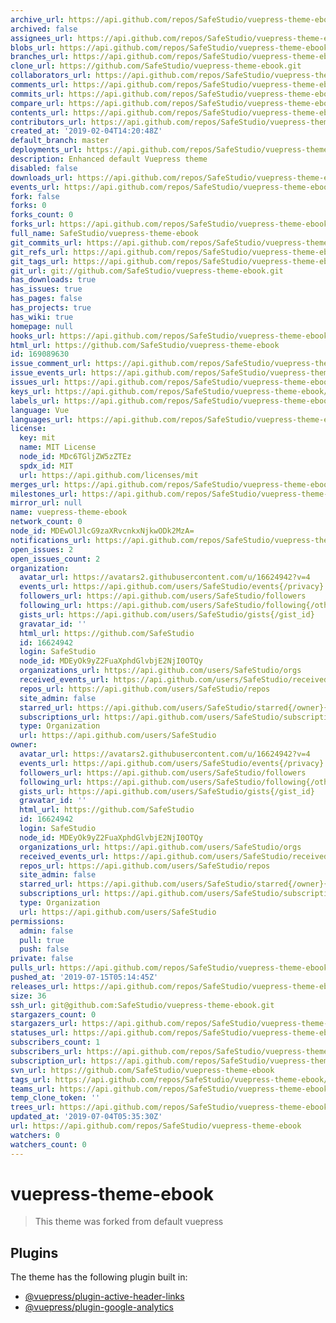 ```yaml
---
archive_url: https://api.github.com/repos/SafeStudio/vuepress-theme-ebook/{archive_format}{/ref}
archived: false
assignees_url: https://api.github.com/repos/SafeStudio/vuepress-theme-ebook/assignees{/user}
blobs_url: https://api.github.com/repos/SafeStudio/vuepress-theme-ebook/git/blobs{/sha}
branches_url: https://api.github.com/repos/SafeStudio/vuepress-theme-ebook/branches{/branch}
clone_url: https://github.com/SafeStudio/vuepress-theme-ebook.git
collaborators_url: https://api.github.com/repos/SafeStudio/vuepress-theme-ebook/collaborators{/collaborator}
comments_url: https://api.github.com/repos/SafeStudio/vuepress-theme-ebook/comments{/number}
commits_url: https://api.github.com/repos/SafeStudio/vuepress-theme-ebook/commits{/sha}
compare_url: https://api.github.com/repos/SafeStudio/vuepress-theme-ebook/compare/{base}...{head}
contents_url: https://api.github.com/repos/SafeStudio/vuepress-theme-ebook/contents/{+path}
contributors_url: https://api.github.com/repos/SafeStudio/vuepress-theme-ebook/contributors
created_at: '2019-02-04T14:20:48Z'
default_branch: master
deployments_url: https://api.github.com/repos/SafeStudio/vuepress-theme-ebook/deployments
description: Enhanced default Vuepress theme
disabled: false
downloads_url: https://api.github.com/repos/SafeStudio/vuepress-theme-ebook/downloads
events_url: https://api.github.com/repos/SafeStudio/vuepress-theme-ebook/events
fork: false
forks: 0
forks_count: 0
forks_url: https://api.github.com/repos/SafeStudio/vuepress-theme-ebook/forks
full_name: SafeStudio/vuepress-theme-ebook
git_commits_url: https://api.github.com/repos/SafeStudio/vuepress-theme-ebook/git/commits{/sha}
git_refs_url: https://api.github.com/repos/SafeStudio/vuepress-theme-ebook/git/refs{/sha}
git_tags_url: https://api.github.com/repos/SafeStudio/vuepress-theme-ebook/git/tags{/sha}
git_url: git://github.com/SafeStudio/vuepress-theme-ebook.git
has_downloads: true
has_issues: true
has_pages: false
has_projects: true
has_wiki: true
homepage: null
hooks_url: https://api.github.com/repos/SafeStudio/vuepress-theme-ebook/hooks
html_url: https://github.com/SafeStudio/vuepress-theme-ebook
id: 169089630
issue_comment_url: https://api.github.com/repos/SafeStudio/vuepress-theme-ebook/issues/comments{/number}
issue_events_url: https://api.github.com/repos/SafeStudio/vuepress-theme-ebook/issues/events{/number}
issues_url: https://api.github.com/repos/SafeStudio/vuepress-theme-ebook/issues{/number}
keys_url: https://api.github.com/repos/SafeStudio/vuepress-theme-ebook/keys{/key_id}
labels_url: https://api.github.com/repos/SafeStudio/vuepress-theme-ebook/labels{/name}
language: Vue
languages_url: https://api.github.com/repos/SafeStudio/vuepress-theme-ebook/languages
license:
  key: mit
  name: MIT License
  node_id: MDc6TGljZW5zZTEz
  spdx_id: MIT
  url: https://api.github.com/licenses/mit
merges_url: https://api.github.com/repos/SafeStudio/vuepress-theme-ebook/merges
milestones_url: https://api.github.com/repos/SafeStudio/vuepress-theme-ebook/milestones{/number}
mirror_url: null
name: vuepress-theme-ebook
network_count: 0
node_id: MDEwOlJlcG9zaXRvcnkxNjkwODk2MzA=
notifications_url: https://api.github.com/repos/SafeStudio/vuepress-theme-ebook/notifications{?since,all,participating}
open_issues: 2
open_issues_count: 2
organization:
  avatar_url: https://avatars2.githubusercontent.com/u/16624942?v=4
  events_url: https://api.github.com/users/SafeStudio/events{/privacy}
  followers_url: https://api.github.com/users/SafeStudio/followers
  following_url: https://api.github.com/users/SafeStudio/following{/other_user}
  gists_url: https://api.github.com/users/SafeStudio/gists{/gist_id}
  gravatar_id: ''
  html_url: https://github.com/SafeStudio
  id: 16624942
  login: SafeStudio
  node_id: MDEyOk9yZ2FuaXphdGlvbjE2NjI0OTQy
  organizations_url: https://api.github.com/users/SafeStudio/orgs
  received_events_url: https://api.github.com/users/SafeStudio/received_events
  repos_url: https://api.github.com/users/SafeStudio/repos
  site_admin: false
  starred_url: https://api.github.com/users/SafeStudio/starred{/owner}{/repo}
  subscriptions_url: https://api.github.com/users/SafeStudio/subscriptions
  type: Organization
  url: https://api.github.com/users/SafeStudio
owner:
  avatar_url: https://avatars2.githubusercontent.com/u/16624942?v=4
  events_url: https://api.github.com/users/SafeStudio/events{/privacy}
  followers_url: https://api.github.com/users/SafeStudio/followers
  following_url: https://api.github.com/users/SafeStudio/following{/other_user}
  gists_url: https://api.github.com/users/SafeStudio/gists{/gist_id}
  gravatar_id: ''
  html_url: https://github.com/SafeStudio
  id: 16624942
  login: SafeStudio
  node_id: MDEyOk9yZ2FuaXphdGlvbjE2NjI0OTQy
  organizations_url: https://api.github.com/users/SafeStudio/orgs
  received_events_url: https://api.github.com/users/SafeStudio/received_events
  repos_url: https://api.github.com/users/SafeStudio/repos
  site_admin: false
  starred_url: https://api.github.com/users/SafeStudio/starred{/owner}{/repo}
  subscriptions_url: https://api.github.com/users/SafeStudio/subscriptions
  type: Organization
  url: https://api.github.com/users/SafeStudio
permissions:
  admin: false
  pull: true
  push: false
private: false
pulls_url: https://api.github.com/repos/SafeStudio/vuepress-theme-ebook/pulls{/number}
pushed_at: '2019-07-15T05:14:45Z'
releases_url: https://api.github.com/repos/SafeStudio/vuepress-theme-ebook/releases{/id}
size: 36
ssh_url: git@github.com:SafeStudio/vuepress-theme-ebook.git
stargazers_count: 0
stargazers_url: https://api.github.com/repos/SafeStudio/vuepress-theme-ebook/stargazers
statuses_url: https://api.github.com/repos/SafeStudio/vuepress-theme-ebook/statuses/{sha}
subscribers_count: 1
subscribers_url: https://api.github.com/repos/SafeStudio/vuepress-theme-ebook/subscribers
subscription_url: https://api.github.com/repos/SafeStudio/vuepress-theme-ebook/subscription
svn_url: https://github.com/SafeStudio/vuepress-theme-ebook
tags_url: https://api.github.com/repos/SafeStudio/vuepress-theme-ebook/tags
teams_url: https://api.github.com/repos/SafeStudio/vuepress-theme-ebook/teams
temp_clone_token: ''
trees_url: https://api.github.com/repos/SafeStudio/vuepress-theme-ebook/git/trees{/sha}
updated_at: '2019-07-04T05:35:30Z'
url: https://api.github.com/repos/SafeStudio/vuepress-theme-ebook
watchers: 0
watchers_count: 0
---
```


# vuepress-theme-ebook

> This theme was forked from default vuepress

## Plugins

The theme has the following plugin built in:

- [@vuepress/plugin-active-header-links](https://github.com/vuejs/vuepress/tree/master/packages/@vuepress/plugin-active-header-links)
- [@vuepress/plugin-google-analytics](https://github.com/vuejs/vuepress/tree/master/packages/%40vuepress/plugin-google-analytics)
